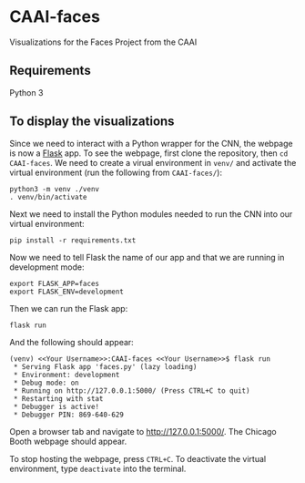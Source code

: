 # CAAI-faces
Visualizations for the Faces Project from the CAAI

## Requirements
Python 3

## To display the visualizations
Since we need to interact with a Python wrapper for the CNN, the webpage is now a [Flask](https://flask.palletsprojects.com/en/2.0.x/) app. To see the webpage, first clone the repository, then `cd CAAI-faces`. We need to create a virual environment in `venv/` and activate the virtual environment (run the following from `CAAI-faces/`):
```
python3 -m venv ./venv
. venv/bin/activate
```
Next we need to install the Python modules needed to run the CNN into our virtual environment:
```
pip install -r requirements.txt
```
Now we need to tell Flask the name of our app and that we are running in development mode:
```
export FLASK_APP=faces
export FLASK_ENV=development
```
Then we can run the Flask app:
```
flask run
```
And the following should appear:
```
(venv) <<Your Username>>:CAAI-faces <<Your Username>>$ flask run
 * Serving Flask app 'faces.py' (lazy loading)
 * Environment: development
 * Debug mode: on
 * Running on http://127.0.0.1:5000/ (Press CTRL+C to quit)
 * Restarting with stat
 * Debugger is active!
 * Debugger PIN: 869-640-629
```
Open a browser tab and navigate to http://127.0.0.1:5000/. The Chicago Booth webpage should appear.

To stop hosting the webpage, press `CTRL+C`. To deactivate the virtual environment, type `deactivate` into the terminal.

